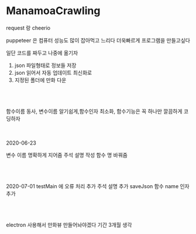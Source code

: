 # ManamoaCrawling
request 랑 cheerio 


puppeteer 은 컴퓨터 성능도 많이 잡아먹고 느리다 더욱빠르게 프로그램을 만들고싶다<br>

일단 코드를 짜두고 나중에  옮기자<br>

1. json 파일형태로 정보들 저장<br>
2. json 읽어서 자동 업데이트 최신화로<br>
3. 지정된 폴더에 만화 다운<br>
<br><br><br>


함수이름 동사, 변수이름 알기쉽게,함수인자 최소화, 함수기능은 꼭 하나만 
깔끔하게 코딩하자<br><br><br>

2020-06-23

변수 이름 명확하게 지어줌
주석 설명 작성
함수 명 바꿔줌

<br><br><br>
2020-07-01
testMain 에 오류 처리 추가
주석 설명 추가
saveJson 함수 name 인자 추가


<br><br><br>
electron 사용해서 만화뷰 만들어놔야겠다
기간 3개월 생각

